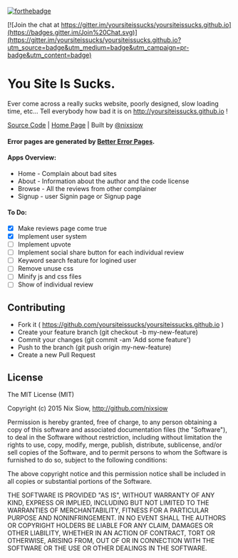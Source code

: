 [![forthebadge](http://forthebadge.com/images/badges/built-with-love.svg)](http://nixsiow.com)

[![Join the chat at https://gitter.im/yoursiteissucks/yoursiteissucks.github.io](https://badges.gitter.im/Join%20Chat.svg)](https://gitter.im/yoursiteissucks/yoursiteissucks.github.io?utm_source=badge&utm_medium=badge&utm_campaign=pr-badge&utm_content=badge)

# You Site Is Sucks.

Ever come across a really sucks website, poorly designed, slow loading time, etc...
Tell everybody how bad it is on http://yoursiteissucks.github.io !

[Source Code](https://github.com/yoursiteissucks/yoursiteissucks.github.io) | [Home Page](http://yoursiteissucks.github.io) | Built by [@nixsiow](http://twitter.com/nixsiow)

#### Error pages are generated by [Better Error Pages](https://better-error-pages.statuspage.io/).

#### Apps Overview:
* Home - Complain about bad sites
* About - Information about the author and the code license
* Browse - All the reviews from other complainer
* Signup - user Signin page or Signup page

#### To Do:
- [x] Make reviews page come true
- [x] Implement user system
- [ ] Implement upvote
- [ ] Implement social share button for each individual review
- [ ] Keyword search feature for logined user
- [ ] Remove unuse css
- [ ] Minify js and css files
- [ ] Show of individual review

Contributing
---
* Fork it ( https://github.com/yoursiteissucks/yoursiteissucks.github.io )
* Create your feature branch (git checkout -b my-new-feature)
* Commit your changes (git commit -am 'Add some feature')
* Push to the branch (git push origin my-new-feature)
* Create a new Pull Request

License
---

The MIT License (MIT)

Copyright (c) 2015 Nix Siow, http://github.com/nixsiow

Permission is hereby granted, free of charge, to any person obtaining a copy of this software and associated documentation files (the "Software"), to deal in the Software without restriction, including without limitation the rights to use, copy, modify, merge, publish, distribute, sublicense, and/or sell copies of the Software, and to permit persons to whom the Software is furnished to do so, subject to the following conditions:

The above copyright notice and this permission notice shall be included in all copies or substantial portions of the Software.

THE SOFTWARE IS PROVIDED "AS IS", WITHOUT WARRANTY OF ANY KIND, EXPRESS OR IMPLIED, INCLUDING BUT NOT LIMITED TO THE WARRANTIES OF MERCHANTABILITY, FITNESS FOR A PARTICULAR PURPOSE AND NONINFRINGEMENT. IN NO EVENT SHALL THE AUTHORS OR COPYRIGHT HOLDERS BE LIABLE FOR ANY CLAIM, DAMAGES OR OTHER LIABILITY, WHETHER IN AN ACTION OF CONTRACT, TORT OR OTHERWISE, ARISING FROM, OUT OF OR IN CONNECTION WITH THE SOFTWARE OR THE USE OR OTHER DEALINGS IN THE SOFTWARE.

